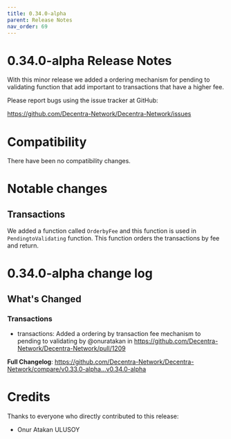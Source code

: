```yaml
---
title: 0.34.0-alpha
parent: Release Notes
nav_order: 69
---
```


# 0.34.0-alpha Release Notes

With this minor release we added a ordering mechanism for pending to validating function that add important to transactions that have a higher fee.

Please report bugs using the issue tracker at GitHub:

<https://github.com/Decentra-Network/Decentra-Network/issues>

# Compatibility

There have been no compatibility changes.

# Notable changes

## Transactions
We added a function called `OrderbyFee` and this function is used in `PendingtoValidating` function. This function orders the transactions by fee and return.

# 0.34.0-alpha change log

<!-- Release notes generated using configuration in .github/release.yml at master -->

## What's Changed
### Transactions
* transactions: Added a ordering by transaction fee mechanism to pending to validating by @onuratakan in https://github.com/Decentra-Network/Decentra-Network/pull/1209


**Full Changelog**: https://github.com/Decentra-Network/Decentra-Network/compare/v0.33.0-alpha...v0.34.0-alpha

# Credits

Thanks to everyone who directly contributed to this release:

- Onur Atakan ULUSOY
